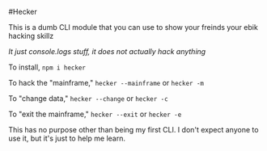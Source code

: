 #Hecker

This is a dumb CLI module that you can use to show your freinds your ebik hacking skillz

*It just console.logs stuff, it does not actually hack anything*

To install, `npm i hecker`

To hack the "mainframe," `hecker --mainframe` or `hecker -m`

To "change data,"  `hecker --change` or `hecker -c`

To "exit the mainframe," `hecker --exit` or `hecker -e`

This has no purpose other than being my first CLI. I don't expect anyone to use it, but it's just to help me learn. 